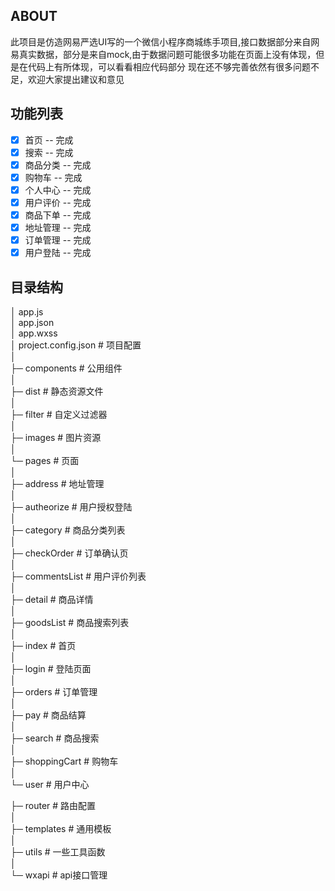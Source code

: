 ## ABOUT
此项目是仿造网易严选UI写的一个微信小程序商城练手项目,接口数据部分来自网易真实数据，部分是来自mock,由于数据问题可能很多功能在页面上没有体现，但是在代码上有所体现，可以看看相应代码部分
  现在还不够完善依然有很多问题不足，欢迎大家提出建议和意见  

## 功能列表

- [x] 首页 -- 完成
- [x] 搜索 -- 完成
- [x] 商品分类 -- 完成
- [x] 购物车 -- 完成
- [x] 个人中心 -- 完成
- [x] 用户评价 -- 完成
- [x] 商品下单 -- 完成 
- [x] 地址管理 -- 完成
- [x] 订单管理 -- 完成
- [x] 用户登陆 -- 完成

## 目录结构

│  app.js                       
│  app.json                     
│  app.wxss                       
│  project.config.json                   # 项目配置  
│  
├─ components                            # 公用组件  
│  
├─ dist                                  # 静态资源文件  
│  
├─ filter                                # 自定义过滤器  
│  
├─ images                                # 图片资源  
│  
└─ pages                                 # 页面  
    │  
    ├─ address                           # 地址管理  
    │  
    ├─ autheorize                        # 用户授权登陆  
    │  
    ├─ category                          # 商品分类列表  
    │  
    ├─ checkOrder                        # 订单确认页  
    │  
    ├─ commentsList                      # 用户评价列表  
    │  
    ├─ detail                            # 商品详情  
    │  
    ├─ goodsList                         # 商品搜索列表  
    │  
    ├─ index                             # 首页  
    │  
    ├─ login                             # 登陆页面  
    │  
    ├─ orders                            # 订单管理  
    │  
    ├─ pay                               # 商品结算  
    │  
    ├─ search                            # 商品搜索  
    │  
    ├─ shoppingCart                      # 购物车  
    │  
    └─ user                              # 用户中心  
  
├─ router                                # 路由配置  
│  
├─ templates                             # 通用模板  
│  
├─ utils                                 # 一些工具函数  
│  
└─ wxapi                                 # api接口管理  
